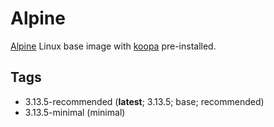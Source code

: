 # Alpine

[Alpine][] Linux base image with [koopa][] pre-installed.

## Tags

- 3.13.5-recommended (**latest**; 3.13.5; base; recommended)
- 3.13.5-minimal (minimal)

[alpine]: https://alpinelinux.org/
[koopa]: https://koopa.acidgenomics.com/
